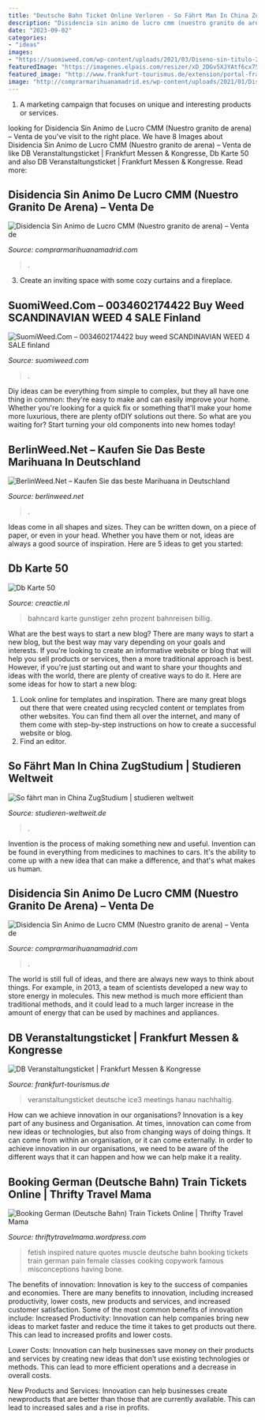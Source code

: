 ```yaml
---
title: "Deutsche Bahn Ticket Online Verloren - So Fährt Man In China Zugstudium"
description: "Disidencia sin animo de lucro cmm (nuestro granito de arena) – venta de"
date: "2023-09-02"
categories:
- "ideas"
images:
- "https://suomiweed.com/wp-content/uploads/2021/03/Diseno-sin-titulo-2021-03-06T152854.069.jpg"
featuredImage: "https://imagenes.elpais.com/resizer/xD_2DGv5XJYAtf6cx75MJSjxH_o=/1500x0/cloudfront-eu-central-1.images.arcpublishing.com/prisa/UUA4MGZAHNHN7M3VFTUUBWDXZ4.jpg"
featured_image: "http://www.frankfurt-tourismus.de/extension/portal-frankfurt/var/storage/images/media/bibliothek/fcb/tickets/db-veranstaltungsticket-frankfurt-rhein-main-2018/445893-3-ger-DE/DB-Veranstaltungsticket-Frankfurt-Rhein-Main-2018_front_magnific.jpg"
image: "http://comprarmarihuanamadrid.es/wp-content/uploads/2021/01/Diseno-sin-titulo-91.jpg"
---
```



1. A marketing campaign that focuses on unique and interesting products or services.

	

		
looking for Disidencia Sin Animo de Lucro CMM (Nuestro granito de arena) – Venta de you've visit to the right place. We have 8 Images about Disidencia Sin Animo de Lucro CMM (Nuestro granito de arena) – Venta de like DB Veranstaltungsticket | Frankfurt Messen &amp; Kongresse, Db Karte 50 and also DB Veranstaltungsticket | Frankfurt Messen &amp; Kongresse. Read more:
		
    
## Disidencia Sin Animo De Lucro CMM (Nuestro Granito De Arena) – Venta De

<img loading=lazy src="https://s1.eestatic.com/2020/11/20/actualidad/actualidad_537457966_165638051_1024x576.jpg" onerror="this.onerror=null;this.src='https://tse3.mm.bing.net/th?id=OIP.8mJ_CgHqeAs4xmkSBFEqNQHaEK&amp;pid=15.1';" alt="Disidencia Sin Animo de Lucro CMM (Nuestro granito de arena) – Venta de">

_Source: comprarmarihuanamadrid.com_

>. 

	

3. Create an inviting space with some cozy curtains and a fireplace. 

    
## SuomiWeed.Com – 0034602174422 Buy Weed SCANDINAVIAN WEED 4 SALE Finland

<img loading=lazy src="https://suomiweed.com/wp-content/uploads/2021/03/Diseno-sin-titulo-2021-03-06T152854.069.jpg" onerror="this.onerror=null;this.src='https://tse1.mm.bing.net/th?id=OIP.dJ1Gb8QDLspop5ii6rKYiwHaHa&amp;pid=15.1';" alt="SuomiWeed.Com – 0034602174422 buy weed SCANDINAVIAN WEED 4 SALE finland">

_Source: suomiweed.com_

>. 

	

Diy ideas can be everything from simple to complex, but they all have one thing in common: they're easy to make and can easily improve your home. Whether you're looking for a quick fix or something that'll make your home more luxurious, there are plenty ofDIY solutions out there. So what are you waiting for? Start turning your old components into new homes today!

    
## BerlinWeed.Net – Kaufen Sie Das Beste Marihuana In Deutschland

<img loading=lazy src="http://comprarmarihuanamadrid.es/wp-content/uploads/2021/01/Diseno-sin-titulo-91.jpg" onerror="this.onerror=null;this.src='https://tse3.mm.bing.net/th?id=OIP.xdcbCCJwGXqtMgGWviD1VgAAAA&amp;pid=15.1';" alt="BerlinWeed.Net – Kaufen Sie das beste Marihuana in Deutschland">

_Source: berlinweed.net_

>. 

	

Ideas come in all shapes and sizes. They can be written down, on a piece of paper, or even in your head. Whether you have them or not, ideas are always a good source of inspiration. Here are 5 ideas to get you started: 

    
## Db Karte 50

<img loading=lazy src="https://www.deutschebahn.com/resource/image/4791866/stage-moderne-ikone/960/520/9ebef02af0d143716fa6469cd987f3fc/TC/200110-PI-BahnCard-guenstiger-Header.jpg" onerror="this.onerror=null;this.src='https://tse2.mm.bing.net/th?id=OIP.QpVj8gtaIB1gUNM__CvZDAHaEA&amp;pid=15.1';" alt="Db Karte 50">

_Source: creactie.nl_

>bahncard karte gunstiger zehn prozent bahnreisen billig. 

	

What are the best ways to start a new blog?
There are many ways to start a new blog, but the best way may vary depending on your goals and interests. If you're looking to create an informative website or blog that will help you sell products or services, then a more traditional approach is best. However, if you're just starting out and want to share your thoughts and ideas with the world, there are plenty of creative ways to do it. Here are some ideas for how to start a new blog: 
1. Look online for templates and inspiration. There are many great blogs out there that were created using recycled content or templates from other websites. You can find them all over the internet, and many of them come with step-by-step instructions on how to create a successful website or blog. 
2. Find an editor.

    
## So Fährt Man In China ZugStudium | Studieren Weltweit

<img loading=lazy src="https://www.studieren-weltweit.de/content/uploads/2019/05/china-studium-1557549371-e1557550278517.jpeg" onerror="this.onerror=null;this.src='https://tse2.mm.bing.net/th?id=OIP.41_QT2d2Gs5c8kcRfMg3MAHaHa&amp;pid=15.1';" alt="So fährt man in China ZugStudium | studieren weltweit">

_Source: studieren-weltweit.de_

>. 

	

Invention is the process of making something new and useful. Invention can be found in everything from medicines to machines to cars. It's the ability to come up with a new idea that can make a difference, and that's what makes us human.

    
## Disidencia Sin Animo De Lucro CMM (Nuestro Granito De Arena) – Venta De

<img loading=lazy src="https://imagenes.elpais.com/resizer/xD_2DGv5XJYAtf6cx75MJSjxH_o=/1500x0/cloudfront-eu-central-1.images.arcpublishing.com/prisa/UUA4MGZAHNHN7M3VFTUUBWDXZ4.jpg" onerror="this.onerror=null;this.src='https://tse1.mm.bing.net/th?id=OIP.T95ONEip0-onXIJZXkmr9wHaEK&amp;pid=15.1';" alt="Disidencia Sin Animo de Lucro CMM (Nuestro granito de arena) – Venta de">

_Source: comprarmarihuanamadrid.com_

>. 

	

The world is still full of ideas, and there are always new ways to think about things. For example, in 2013, a team of scientists developed a new way to store energy in molecules. This new method is much more efficient than traditional methods, and it could lead to a much larger increase in the amount of energy that can be used by machines and appliances.

    
## DB Veranstaltungsticket | Frankfurt Messen &amp; Kongresse

<img loading=lazy src="http://www.frankfurt-tourismus.de/extension/portal-frankfurt/var/storage/images/media/bibliothek/fcb/tickets/db-veranstaltungsticket-frankfurt-rhein-main-2018/445893-3-ger-DE/DB-Veranstaltungsticket-Frankfurt-Rhein-Main-2018_front_magnific.jpg" onerror="this.onerror=null;this.src='https://tse1.mm.bing.net/th?id=OIP.WyC2X0ZezMZzea6VxdDFDwHaFj&amp;pid=15.1';" alt="DB Veranstaltungsticket | Frankfurt Messen &amp; Kongresse">

_Source: frankfurt-tourismus.de_

>veranstaltungsticket deutsche ice3 meetings hanau nachhaltig. 

	

How can we achieve innovation in our organisations?
Innovation is a key part of any business and Organisation. At times, innovation can come from new ideas or technologies, but also from changing ways of doing things. It can come from within an organisation, or it can come externally. In order to achieve innovation in our organisations, we need to be aware of the different ways that it can happen and how we can help make it a reality.

    
## Booking German (Deutsche Bahn) Train Tickets Online | Thrifty Travel Mama

<img loading=lazy src="https://0.gravatar.com/avatar/03b44b1790df5fa65362cf1bfc2dd2e8?s=68&amp;d=identicon&amp;r=G" onerror="this.onerror=null;this.src='https://tse4.mm.bing.net/th?id=OIP.ChYuZ9kRXmtjKaaiEM6m2gAAAA&amp;pid=15.1';" alt="Booking German (Deutsche Bahn) Train Tickets Online | Thrifty Travel Mama">

_Source: thriftytravelmama.wordpress.com_

>fetish inspired nature quotes muscle deutsche bahn booking tickets train german pain female classes cooking copywork famous misconceptions having bone. 

	

The benefits of innovation:
Innovation is key to the success of companies and economies. There are many benefits to innovation, including increased productivity, lower costs, new products and services, and increased customer satisfaction. Some of the most common benefits of innovation include: 
Increased Productivity: Innovation can help companies bring new ideas to market faster and reduce the time it takes to get products out there. This can lead to increased profits and lower costs. 

Lower Costs: Innovation can help businesses save money on their products and services by creating new ideas that don’t use existing technologies or methods. This can lead to more efficient operations and a decrease in overall costs. 

New Products and Services: Innovation can help businesses create newproducts that are better than those that are currently available. This can lead to increased sales and a rise in profits.

